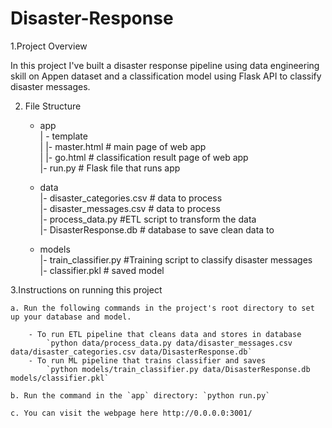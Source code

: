 # Disaster-Response

1.Project Overview

In this project I've built a disaster response pipeline using data engineering skill on Appen dataset and a classification model using Flask API to classify disaster messages.

2. File Structure 
      - app<br>
      | - template <br>
      | |- master.html  # main page of web app <br>
      | |- go.html  # classification result page of web app <br>
      |- run.py  # Flask file that runs app<br>

      - data <br>
      |- disaster_categories.csv  # data to process <br>
      |- disaster_messages.csv  # data to process<br>
      |- process_data.py #ETL script to transform the data <br> 
      |- DisasterResponse.db   # database to save clean data to <br>

      - models <br>
      |- train_classifier.py #Training script to classify disaster messages <br>
      |- classifier.pkl  # saved model <br>


3.Instructions on running this project <br>

    a. Run the following commands in the project's root directory to set up your database and model.

        - To run ETL pipeline that cleans data and stores in database
            `python data/process_data.py data/disaster_messages.csv data/disaster_categories.csv data/DisasterResponse.db`
        - To run ML pipeline that trains classifier and saves
            `python models/train_classifier.py data/DisasterResponse.db models/classifier.pkl`

    b. Run the command in the `app` directory: `python run.py`

    c. You can visit the webpage here http://0.0.0.0:3001/
